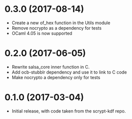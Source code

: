 # 0.3.0 (2017-08-14)

* Create a new of_hex function in the Utils module
* Remove nocrypto as a dependency for tests
* OCaml 4.05 is now supported

# 0.2.0 (2017-06-05)

* Rewrite salsa_core inner function in C.
* Add ocb-stubblr dependency and use it to link to C code
* Make nocrypto a dependency only for tests

# 0.1.0 (2017-03-04)

* Initial release, with code taken from the scrypt-kdf repo.
